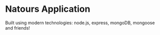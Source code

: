 # Natours Application

Built using modern technologies: node.js, express, mongoDB, mongoose and friends!